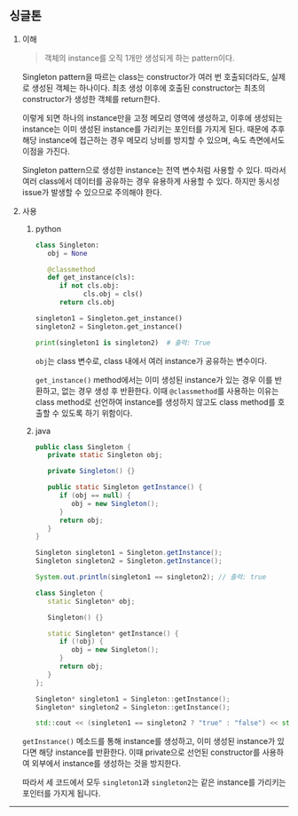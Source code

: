 ## 싱글톤

1. 이해

   > 객체의 instance를 오직 1개만 생성되게 하는 pattern이다.

   Singleton pattern을 따르는 class는 constructor가 여러 번 호출되더라도, 실제로 생성된 객체는 하나이다. 최초 생성 이후에 호출된 constructor는 최초의 constructor가 생성한 객체를 return한다.

   이렇게 되면 하나의 instance만을 고정 메모리 영역에 생성하고, 이후에 생성되는 instance는 이미 생성된 instance를 가리키는 포인터를 가지게 된다. 때문에 추후 해당 instance에 접근하는 경우 메모리 낭비를 방지할 수 있으며, 속도 측면에서도 이점을 가진다.

   Singleton pattern으로 생성한 instance는 전역 변수처럼 사용할 수 있다. 따라서 여러 class에서 데이터를 공유하는 경우 유용하게 사용할 수 있다. 하지만 동시성 issue가 발생할 수 있으므로 주의해야 한다.

2. 사용

   1. python

      ```python
      class Singleton:
         obj = None

         @classmethod
         def get_instance(cls):
            if not cls.obj:
                  cls.obj = cls()
            return cls.obj

      singleton1 = Singleton.get_instance()
      singleton2 = Singleton.get_instance()

      print(singleton1 is singleton2)  # 출력: True
      ```

      `obj`는 class 변수로, class 내에서 여러 instance가 공유하는 변수이다.

      `get_instance()` method에서는 이미 생성된 instance가 있는 경우 이를 반환하고, 없는 경우 생성 후 반환한다. 이때 `@classmethod`를 사용하는 이유는 class method로 선언하여 instance를 생성하지 않고도 class method를 호출할 수 있도록 하기 위함이다.

   2. java

      ```java
      public class Singleton {
         private static Singleton obj;

         private Singleton() {}

         public static Singleton getInstance() {
            if (obj == null) {
               obj = new Singleton();
            }
            return obj;
         }
      }

      Singleton singleton1 = Singleton.getInstance();
      Singleton singleton2 = Singleton.getInstance();

      System.out.println(singleton1 == singleton2); // 출력: true

      ```

      ```cpp
      class Singleton {
         static Singleton* obj;

         Singleton() {}

         static Singleton* getInstance() {
            if (!obj) {
               obj = new Singleton();
            }
            return obj;
         }
      };

      Singleton* singleton1 = Singleton::getInstance();
      Singleton* singleton2 = Singleton::getInstance();

      std::cout << (singleton1 == singleton2 ? "true" : "false") << std::endl; // 출력: true
      ```

   `getInstance()` 메소드를 통해 instance를 생성하고, 이미 생성된 instance가 있다면 해당 instance를 반환한다. 이때 private으로 선언된 constructor를 사용하여 외부에서 instance를 생성하는 것을 방지한다.

   따라서 세 코드에서 모두 `singleton1`과 `singleton2`는 같은 instance를 가리키는 포인터를 가지게 됩니다.

---
